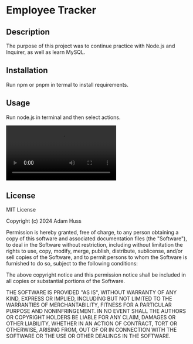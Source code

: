 # Employee Tracker

## Description

The purpose of this project was to continue practice with Node.js and Inquirer, as well as learn MySQL.

## Installation

Run npm or pnpm in termal to install requirements.

## Usage

Run node.js in terminal and then select actions.

![Demo Video](/Demo/Demo%20Video.webm)


## License

MIT License

Copyright (c) 2024 Adam Huss

Permission is hereby granted, free of charge, to any person obtaining a copy
of this software and associated documentation files (the "Software"), to deal
in the Software without restriction, including without limitation the rights
to use, copy, modify, merge, publish, distribute, sublicense, and/or sell
copies of the Software, and to permit persons to whom the Software is
furnished to do so, subject to the following conditions:

The above copyright notice and this permission notice shall be included in all
copies or substantial portions of the Software.

THE SOFTWARE IS PROVIDED "AS IS", WITHOUT WARRANTY OF ANY KIND, EXPRESS OR
IMPLIED, INCLUDING BUT NOT LIMITED TO THE WARRANTIES OF MERCHANTABILITY,
FITNESS FOR A PARTICULAR PURPOSE AND NONINFRINGEMENT. IN NO EVENT SHALL THE
AUTHORS OR COPYRIGHT HOLDERS BE LIABLE FOR ANY CLAIM, DAMAGES OR OTHER
LIABILITY, WHETHER IN AN ACTION OF CONTRACT, TORT OR OTHERWISE, ARISING FROM,
OUT OF OR IN CONNECTION WITH THE SOFTWARE OR THE USE OR OTHER DEALINGS IN THE
SOFTWARE.